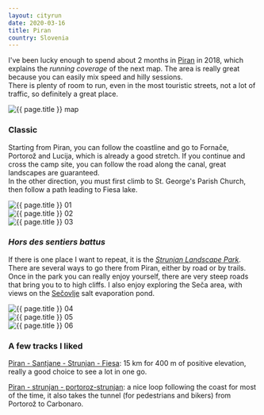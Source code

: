 ```yaml
---
layout: cityrun
date: 2020-03-16
title: Piran
country: Slovenia
---
```


I've been lucky enough to spend about 2 months in [Piran]() in 2018, which explains the
_running coverage_ of the next map. The area is really great because you can easily mix
speed and hilly sessions.  
There is plenty of room to run, even in the most touristic streets, not a lot of traffic, so definitely a great place.

<img src="{{ site.url }}/figures/run/{{ page.title }}Map.jpg" class="img-responsive" alt="{{ page.title }} map">

### <i class="fas fa-shoe-prints"></i> Classic
Starting from Piran, you can follow the coastline and go to Fornače, Portorož and Lucija, which is already a good stretch.
If you continue and cross the camp site, you can follow the road along the canal, great landscapes are guaranteed.      
In the other direction, you must first climb to St. George's Parish Church, then follow a path leading to Fiesa lake.

<div class="row">
    <div class="col-lg-4">
        <img src="{{ site.url }}/figures/run/{{ page.title }}01.JPG" class="img-responsive" alt="{{ page.title }} 01">
    </div>
    <div class="col-lg-4">
        <img src="{{ site.url }}/figures/run/{{ page.title }}02.JPG" class="img-responsive" alt="{{ page.title }} 02">
    </div>
    <div class="col-lg-4">
        <img src="{{ site.url }}/figures/run/{{ page.title }}03.JPG" class="img-responsive" alt="{{ page.title }} 03">
    </div>
</div>

### <i class="fas fa-map-signs"></i> _Hors des sentiers battus_

If there is one place I want to repeat, it is the [*Strunjan Landscape Park*](https://www.naravniparkislovenije.si/en/nature-parks/strunjan-landscape-park). There are several ways to go there from Piran, either by road or by trails. Once in the park you can really enjoy yourself, there are very steep roads that bring you to to high cliffs.
I also enjoy exploring the Seča area, with views on the [Sečovlje](https://www.portoroz.si/en/experience/natural-sights-and-attractions/4457-object-secovlje-salina-nature-park) salt evaporation pond.
<div class="row">
    <div class="col-lg-4">
        <img src="{{ site.url }}/figures/run/{{ page.title }}04.JPG" class="img-responsive" alt="{{ page.title }} 04">
    </div>
    <div class="col-lg-4">
        <img src="{{ site.url }}/figures/run/{{ page.title }}05.JPG" class="img-responsive" alt="{{ page.title }} 05">
    </div>
    <div class="col-lg-4">
        <img src="{{ site.url }}/figures/run/{{ page.title }}06.JPG" class="img-responsive" alt="{{ page.title }} 06">
    </div>

</div>


### <i class="fas fa-star"></i> A few tracks I liked

[<i class="fas fa-link"></i> Piran - Santjane - Strunjan - Fiesa](https://www.wikiloc.com/running-trails/piran-santjane-strunjan-fiesa-29981096): 15 km for 400 m of positive elevation, really a good choice to see a lot in one go.

[<i class="fas fa-link"></i> Piran - strunjan - portoroz-strunjan](https://www.wikiloc.com/running-trails/piran-portoroz-strunjan-29901629): a nice loop following the coast for most of the time, it also takes the tunnel (for pedestrians and bikers) from Portorož to Carbonaro.
